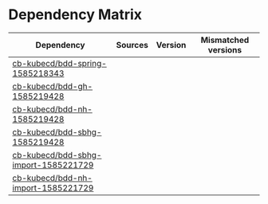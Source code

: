 # Dependency Matrix

Dependency | Sources | Version | Mismatched versions
---------- | ------- | ------- | -------------------
[cb-kubecd/bdd-spring-1585218343](https://github.com/cb-kubecd/bdd-spring-1585218343.git) |  | []() | 
[cb-kubecd/bdd-gh-1585219428](https://github.com/cb-kubecd/bdd-gh-1585219428.git) |  | []() | 
[cb-kubecd/bdd-nh-1585219428](https://github.com/cb-kubecd/bdd-nh-1585219428.git) |  | []() | 
[cb-kubecd/bdd-sbhg-1585219428](https://github.com/cb-kubecd/bdd-sbhg-1585219428.git) |  | []() | 
[cb-kubecd/bdd-sbhg-import-1585221729](https://github.com/cb-kubecd/bdd-sbhg-import-1585221729.git) |  | []() | 
[cb-kubecd/bdd-nh-import-1585221729](https://github.com/cb-kubecd/bdd-nh-import-1585221729.git) |  | []() | 
